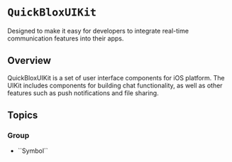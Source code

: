 # ``QuickBloxUIKit``

 Designed to make it easy for developers to integrate real-time communication features into their apps.


## Overview

QuickBloxUIKit is a set of user interface components for iOS platform. The UIKit includes components for building chat functionality, as well as other features such as push notifications and file sharing.

## Topics

### <!--@START_MENU_TOKEN@-->Group<!--@END_MENU_TOKEN@-->

- <!--@START_MENU_TOKEN@-->``Symbol``<!--@END_MENU_TOKEN@-->
